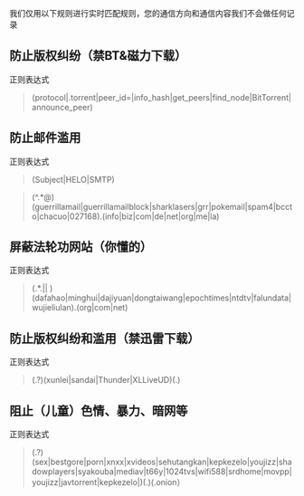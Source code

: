 我们仅用以下规则进行实时匹配规则，您的通信方向和通信内容我们不会做任何记录



## 防止版权纠纷（禁BT&磁力下载）
正则表达式
> (protocol|\.torrent|peer_id=|info_hash|get_peers|find_node|BitTorrent|announce_peer)

## 防止邮件滥用
正则表达式
> (Subject|HELO|SMTP)

> (^.*\@)(guerrillamail|guerrillamailblock|sharklasers|grr|pokemail|spam4|bccto|chacuo|027168)\.(info|biz|com|de|net|org|me|la)	

## 屏蔽法轮功网站（你懂的）
正则表达式
> (.*\.|| )(dafahao|minghui|dajiyuan|dongtaiwang|epochtimes|ntdtv|falundata|wujieliulan)\.(org|com|net)

## 防止版权纠纷和滥用（禁迅雷下载）
正则表达式
> (.?)(xunlei|sandai|Thunder|XLLiveUD)(.)

## 阻止（儿童）色情、暴力、暗网等
正则表达式
> (.?)(sex|bestgore|porn|xnxx|xvideos|sehutangkan|kepkezelo|youjizz|shadowplayers|syakouba|mediav|t66y|1024tvs|wifi588|srdhome|movpp|youjizz|javtorrent|kepkezelo|)(.)(.onion）
